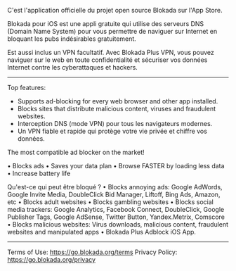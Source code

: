 C'est l'application officielle du projet open source Blokada sur l'App Store.

Blokada pour iOS est une appli gratuite qui utilise des serveurs DNS (Domain Name System) pour vous permettre de naviguer sur Internet en bloquant les pubs indésirables gratuitement.

Est aussi inclus un VPN facultatif. Avec Blokada Plus VPN, vous pouvez naviguer sur le web en toute confidentialité et sécuriser vos données Internet contre les cyberattaques et hackers.

----

Top features:

- Supports ad-blocking for every web browser and other app installed.
- Blocks sites that distribute malicious content, viruses and fraudulent websites.
- Interception DNS (mode VPN) pour tous les navigateurs modernes.
- Un VPN fiable et rapide qui protège votre vie privée et chiffre vos données.

The most compatible ad blocker on the market!

• Blocks ads • Saves your data plan • Browse FASTER by loading less data • Increase battery life

Qu'est-ce qui peut être bloqué ? • Blocks annoying ads: Google AdWords, Google Invite Media, DoubleClick Bid Manager, Liftoff, Bing Ads, Amazon, etc • Blocks adult websites • Blocks gambling websites • Blocks social media trackers: Google Analytics, Facebook Connect, DoubleClick, Google Publisher Tags, Google AdSense, Twitter Button, Yandex.Metrix, Comscore • Blocks malicious websites: Virus downloads, malicious content, fraudulent websites and manipulated apps • Blokada Plus Adblock iOS App.

----

Terms of Use: https://go.blokada.org/terms Privacy Policy: https://go.blokada.org/privacy
